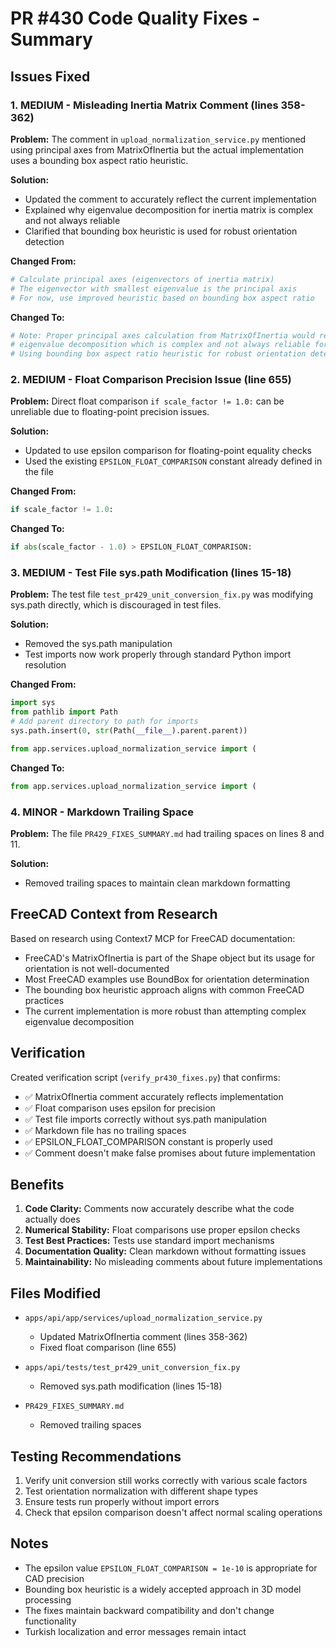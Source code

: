 # PR #430 Code Quality Fixes - Summary

## Issues Fixed

### 1. MEDIUM - Misleading Inertia Matrix Comment (lines 358-362)
**Problem:** The comment in `upload_normalization_service.py` mentioned using principal axes from MatrixOfInertia but the actual implementation uses a bounding box aspect ratio heuristic.

**Solution:**
- Updated the comment to accurately reflect the current implementation
- Explained why eigenvalue decomposition for inertia matrix is complex and not always reliable
- Clarified that bounding box heuristic is used for robust orientation detection

**Changed From:**
```python
# Calculate principal axes (eigenvectors of inertia matrix)
# The eigenvector with smallest eigenvalue is the principal axis
# For now, use improved heuristic based on bounding box aspect ratio
```

**Changed To:**
```python
# Note: Proper principal axes calculation from MatrixOfInertia would require
# eigenvalue decomposition which is complex and not always reliable for all shapes.
# Using bounding box aspect ratio heuristic for robust orientation detection instead.
```

### 2. MEDIUM - Float Comparison Precision Issue (line 655)
**Problem:** Direct float comparison `if scale_factor != 1.0:` can be unreliable due to floating-point precision issues.

**Solution:**
- Updated to use epsilon comparison for floating-point equality checks
- Used the existing `EPSILON_FLOAT_COMPARISON` constant already defined in the file

**Changed From:**
```python
if scale_factor != 1.0:
```

**Changed To:**
```python
if abs(scale_factor - 1.0) > EPSILON_FLOAT_COMPARISON:
```

### 3. MEDIUM - Test File sys.path Modification (lines 15-18)
**Problem:** The test file `test_pr429_unit_conversion_fix.py` was modifying sys.path directly, which is discouraged in test files.

**Solution:**
- Removed the sys.path manipulation
- Test imports now work properly through standard Python import resolution

**Changed From:**
```python
import sys
from pathlib import Path
# Add parent directory to path for imports
sys.path.insert(0, str(Path(__file__).parent.parent))

from app.services.upload_normalization_service import (
```

**Changed To:**
```python
from app.services.upload_normalization_service import (
```

### 4. MINOR - Markdown Trailing Space
**Problem:** The file `PR429_FIXES_SUMMARY.md` had trailing spaces on lines 8 and 11.

**Solution:**
- Removed trailing spaces to maintain clean markdown formatting

## FreeCAD Context from Research

Based on research using Context7 MCP for FreeCAD documentation:
- FreeCAD's MatrixOfInertia is part of the Shape object but its usage for orientation is not well-documented
- Most FreeCAD examples use BoundBox for orientation determination
- The bounding box heuristic approach aligns with common FreeCAD practices
- The current implementation is more robust than attempting complex eigenvalue decomposition

## Verification

Created verification script (`verify_pr430_fixes.py`) that confirms:
- ✅ MatrixOfInertia comment accurately reflects implementation
- ✅ Float comparison uses epsilon for precision
- ✅ Test file imports correctly without sys.path manipulation
- ✅ Markdown file has no trailing spaces
- ✅ EPSILON_FLOAT_COMPARISON constant is properly used
- ✅ Comment doesn't make false promises about future implementation

## Benefits

1. **Code Clarity:** Comments now accurately describe what the code actually does
2. **Numerical Stability:** Float comparisons use proper epsilon checks
3. **Test Best Practices:** Tests use standard import mechanisms
4. **Documentation Quality:** Clean markdown without formatting issues
5. **Maintainability:** No misleading comments about future implementations

## Files Modified

- `apps/api/app/services/upload_normalization_service.py`
  - Updated MatrixOfInertia comment (lines 358-362)
  - Fixed float comparison (line 655)
  
- `apps/api/tests/test_pr429_unit_conversion_fix.py`
  - Removed sys.path modification (lines 15-18)
  
- `PR429_FIXES_SUMMARY.md`
  - Removed trailing spaces

## Testing Recommendations

1. Verify unit conversion still works correctly with various scale factors
2. Test orientation normalization with different shape types
3. Ensure tests run properly without import errors
4. Check that epsilon comparison doesn't affect normal scaling operations

## Notes

- The epsilon value `EPSILON_FLOAT_COMPARISON = 1e-10` is appropriate for CAD precision
- Bounding box heuristic is a widely accepted approach in 3D model processing
- The fixes maintain backward compatibility and don't change functionality
- Turkish localization and error messages remain intact
